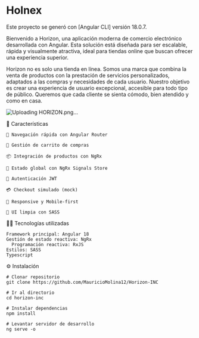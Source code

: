 # Holnex

Este proyecto se generó con [Angular CLI] versión 18.0.7.

Bienvenido a Horizon, una aplicación moderna de comercio electrónico desarrollada con Angular. Esta solución está diseñada para ser escalable, rápida y visualmente atractiva, ideal para tiendas online que buscan ofrecer una experiencia superior.

Horizon no es solo una tienda en línea. Somos una marca que combina la venta de productos con la prestación de servicios personalizados, adaptados a las compras y necesidades de cada usuario. Nuestro objetivo es crear una experiencia de usuario excepcional, accesible para todo tipo de público. Queremos que cada cliente se sienta cómodo, bien atendido y como en casa.

![Uploading HORIZON.png…]()


🚀 Características

    🧭 Navegación rápida con Angular Router

    🛒 Gestión de carrito de compras

    📦 Integración de productos con NgRx

    🧠 Estado global con NgRx Signals Store

    🔐 Autenticación JWT

    💳 Checkout simulado (mock)

    📱 Responsive y Mobile-first

    🎨 UI limpia con SASS 

🧑‍💻 Tecnologías utilizadas

    Framework principal: Angular 18
    Gestión de estado reactiva: NgRx
	  Programación reactiva: RxJS
    Estilos: SASS
    Typescript	

⚙️ Instalación

    # Clonar repositorio
    git clone https://github.com/MauricioMolina12/Horizon-INC

    # Ir al directorio
    cd horizon-inc

    # Instalar dependencias
    npm install

    # Levantar servidor de desarrollo
    ng serve -o






